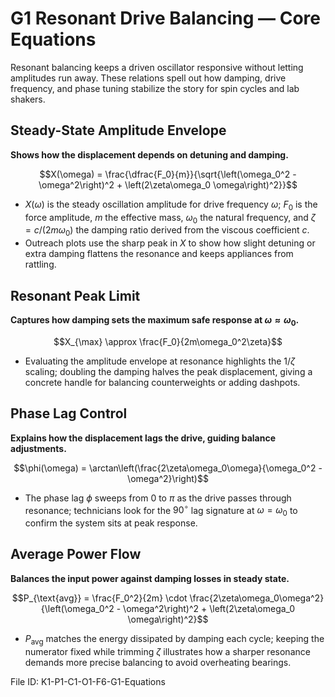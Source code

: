 # G1 Resonant Drive Balancing — Core Equations

Resonant balancing keeps a driven oscillator responsive without letting amplitudes run away. These relations spell out how damping, drive frequency, and phase tuning stabilize the story for spin cycles and lab shakers.

## Steady-State Amplitude Envelope
**Shows how the displacement depends on detuning and damping.**

$$X(\omega) = \frac{\dfrac{F_0}{m}}{\sqrt{\left(\omega_0^2 - \omega^2\right)^2 + \left(2\zeta\omega_0 \omega\right)^2}}$$

- $X(\omega)$ is the steady oscillation amplitude for drive frequency $\omega$; $F_0$ is the force amplitude, $m$ the effective mass, $\omega_0$ the natural frequency, and $\zeta = c/(2m\omega_0)$ the damping ratio derived from the viscous coefficient $c$.
- Outreach plots use the sharp peak in $X$ to show how slight detuning or extra damping flattens the resonance and keeps appliances from rattling.

## Resonant Peak Limit
**Captures how damping sets the maximum safe response at $\omega \approx \omega_0$.**

$$X_{\max} \approx \frac{F_0}{2m\omega_0^2\zeta}$$

- Evaluating the amplitude envelope at resonance highlights the $1/\zeta$ scaling; doubling the damping halves the peak displacement, giving a concrete handle for balancing counterweights or adding dashpots.

## Phase Lag Control
**Explains how the displacement lags the drive, guiding balance adjustments.**

$$\phi(\omega) = \arctan\left(\frac{2\zeta\omega_0\omega}{\omega_0^2 - \omega^2}\right)$$

- The phase lag $\phi$ sweeps from $0$ to $\pi$ as the drive passes through resonance; technicians look for the $90^\circ$ lag signature at $\omega=\omega_0$ to confirm the system sits at peak response.

## Average Power Flow
**Balances the input power against damping losses in steady state.**

$$P_{\text{avg}} = \frac{F_0^2}{2m} \cdot \frac{2\zeta\omega_0\omega^2}{\left(\omega_0^2 - \omega^2\right)^2 + \left(2\zeta\omega_0 \omega\right)^2}$$

- $P_{\text{avg}}$ matches the energy dissipated by damping each cycle; keeping the numerator fixed while trimming $\zeta$ illustrates how a sharper resonance demands more precise balancing to avoid overheating bearings.

File ID: K1-P1-C1-O1-F6-G1-Equations
